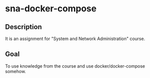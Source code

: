 # sna-docker-compose
## Description
It is an assignment for "System and Network Administration" course.
## Goal
To use knowledge from the course and use docker/docker-compose somehow.


